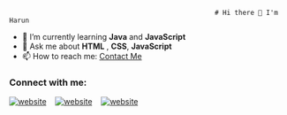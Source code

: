                                                         # Hi there 👋 I'm Harun

- 🌱 I’m currently learning **Java** and **JavaScript**
- 💬 Ask me about **HTML** , **CSS**, **JavaScript**
- 📫 How to reach me: [Contact Me](mailto:harunarslan1991@gmail.com)


### Connect with me:

[![website](./img/youtube-dark.svg)](https://www.youtube.com/channel/UCZxDCHv3e7bNgqjRmP6SL1w)
&nbsp;&nbsp;
[![website](./img/linkedin-dark.svg)](https://www.linkedin.com/in/harun-arslan-844430240/)
&nbsp;&nbsp;
[![website](./img/instagram-dark.svg)](https://www.secure.instagram.com/hrnrsln/?hl=tr)
